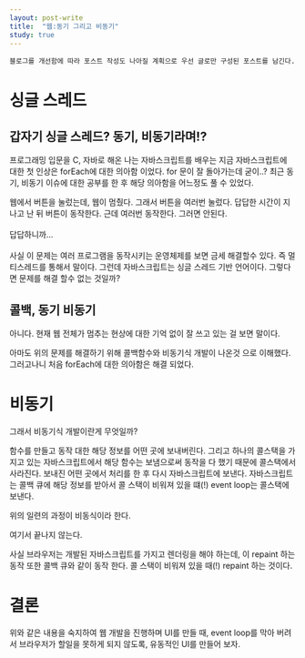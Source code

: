 ```yaml
---
layout: post-write
title:  "웹:동기 그리고 비동기"
study: true
---
```


`블로그를 개선함에 따라 포스트 작성도 나아질 계획으로 우선 글로만 구성된 포스트를 남긴다.`

# 싱글 스레드
## 갑자기 싱글 스레드? 동기, 비동기라며!?
 프로그래밍 입문을 C, 자바로 해온 나는 자바스크립트를 배우는 지금 자바스크립트에 대한 첫 인상은 forEach에 대한 의아함 이었다. for 문이 잘 돌아가는데 굳이..?
 최근 동기, 비동기 이슈에 대한 공부를 한 후 해당 의아함을 어느정도 풀 수 있었다. 
 
 웹에서 버튼을 눌렀는데, 웹이 멈췄다. 그래서 버튼을 여러번 눌렀다. 답답한 시간이 지나고 난 뒤 버튼이 동작한다. 근데 여러번 동작한다. 그러면 안된다.  <br/><br/> 답답하니까... <br/><br/>
 사실 이 문제는 여러 프로그램을 동작시키는 운영체제를 보면 금세 해결할수 있다. 즉 멀티스레드를 통해서 말이다. 그런데 자바스크립트는 싱글 스레드 기반 언어이다. 그렇다면 문제를 해결 할수 없는 것일까?

## 콜백, 동기 비동기
 아니다.
 현재 웹 전체가 멈추는 현상에 대한 기억 없이 잘 쓰고 있는 걸 보면 말이다.

 아마도 위의 문제를 해결하기 위해 콜백함수와 비동기식 개발이 나온것 으로 이해했다. 그러고나니 처음 forEach에 대한 의아함은 해결 되었다.

# 비동기
 그래서 비동기식 개발이란게 무엇일까?

 함수를 만들고 동작 대한 해당 정보를 어떤 곳에 보내버린다. 그리고 하나의 콜스택을 가지고 있는 자바스크립트에서 해당 함수는 보냄으로써 동작을 다 했기 때문에 콜스택에서 사라진다. 보내진 어떤 곳에서 처리를 한 후 다시 자바스크립트에 보낸다. 자바스크립트는 콜백 큐에 해당 정보를 받아서 콜 스택이 비워져 있을 떄(!) event loop는 콜스택에 보낸다.

 위의 일련의 과정이 비동식이라 한다.

 여기서 끝나지 않는다.

 사실 브라우저는 개발된 자바스크립트를 가지고 렌더링을 해야 하는데, 이 repaint 하는 동작 또한 콜백 큐와 같이 동작 한다. 콜 스택이 비워져 있을 때(!) repaint 하는 것이다.


# 결론
 위와 같은 내용을 숙지하여 웹 개발을 진행하며 UI를 만들 때, event loop를 막아 버려서 브라우저가 할일을 못하게 되지 않도록, 유동적인 UI를 만들어 보자.